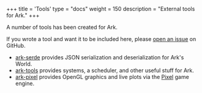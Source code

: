 +++
title = 'Tools'
type = "docs"
weight = 150
description = "External tools for Ark."
+++

A number of tools has been created for Ark.

If you wrote a tool and want it to be included here, please [open an issue](https://github.com/mlange-42/ark/issues/new) on GitHub.

- [ark-serde](https://github.com/mlange-42/ark-serde) provides JSON serialization and deserialization for Ark's World.
- [ark-tools](https://github.com/mlange-42/ark-tools) provides systems, a scheduler, and other useful stuff for Ark.
- [ark-pixel](https://github.com/mlange-42/ark-pixel) provides OpenGL graphics and live plots via the [Pixel](https://github.com/gopxl/pixel) game engine.
